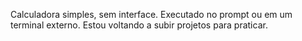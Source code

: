 Calculadora simples, sem interface. Executado no prompt ou em um terminal externo. Estou voltando a subir projetos para praticar.
